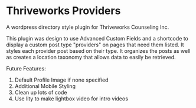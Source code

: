 # Thriveworks Providers
A wordpress directory style plugin for Thriveworks Counseling Inc. 

This plugin was design to use Advanced Custom Fields and a shortcode to display a custom post type "providers" on pages that need them listed. It styles each provider post based on their type. It organizes the posts as well as creates a location taxonomy that allows data to easily be retrieved. 

Future Features:

1. Default Profile Image if none specified
2. Additional Mobile Styling
3. Clean up lots of code
4. Use lity to make lightbox video for intro videos
